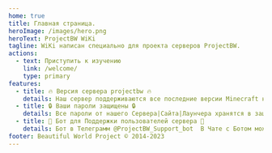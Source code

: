 ```yaml
---
home: true
title: Главная страница.
heroImage: /images/hero.png
heroText: ProjectBW WiKi
tagline: WiKi написан специально для проекта серверов ProjectBW.
actions:
  - text: Приступить к изучению
    link: /welcome/
    type: primary
features:
  - title: 🔥 Версия сервера projectbw 🔥
    details: Наш сервер поддерживаются все последние версии Minecraft начиная от 1.19.+ У Нас есть разные режимы игры
  - title: 🔒 Ваши пароли защищены 🔒
    details: Все пароли от нашего Сервера|Сайта|Лаунчера хранятся в зашифрованом виде
  - title: 🔧 Бот для Поддержки пользователей сервера 🔧
    details: Бот в Телеграмм @ProjectBW_Support_bot  В Чате с Ботом можно получить ответ на FAQ В Чате с Ботом можно задать свой вопро - На вопрос Вам ответит Администрация сервера
footer: Beautiful World Project © 2014-2023 
---
```

